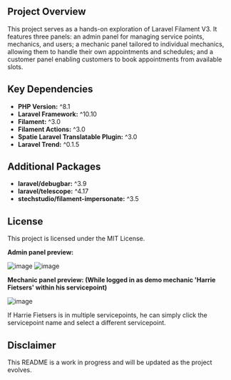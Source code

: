 ## Project Overview

This project serves as a hands-on exploration of Laravel Filament V3. It features three panels: an admin panel for managing service points, mechanics, and users; a mechanic panel tailored to individual mechanics, allowing them to handle their own appointments and schedules; and a customer panel enabling customers to book appointments from available slots.

## Key Dependencies

- **PHP Version:** ^8.1
- **Laravel Framework:** ^10.10
- **Filament:** ^3.0
- **Filament Actions:** ^3.0
- **Spatie Laravel Translatable Plugin:** ^3.0
- **Laravel Trend:** ^0.1.5

## Additional Packages

- **laravel/debugbar:** ^3.9
- **laravel/telescope:** ^4.17
- **stechstudio/filament-impersonate:** ^3.5

## License

This project is licensed under the MIT License.

**Admin panel preview:**

![image](https://github.com/minuut/laravel-filament-bike-repair-app/assets/70378641/021f6a7f-7b11-492e-903a-b2d56b5a2efc)
![image](https://github.com/minuut/laravel-filament-bike-repair-app/assets/70378641/985eceb7-13e2-46ea-bbe2-3024ae9d3f15)

**Mechanic panel preview: (While logged in as demo mechanic 'Harrie Fietsers' within his servicepoint)**

![image](https://github.com/minuut/BikeHub/assets/70378641/5e3a9395-5e3c-4ff3-999f-4923878717d8)

If Harrie Fietsers is in multiple servicepoints, he can simply click the servicepoint name and select a different servicepoint.

## Disclaimer

This README is a work in progress and will be updated as the project evolves.



